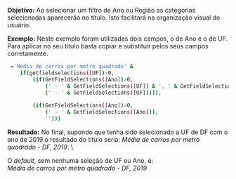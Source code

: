 
**Objetivo:** 
Ao selecionar um filtro de Ano ou Região as categorias selecionadas aparecerão no título.
Isto facilitará na organização visual do usuário.

**Exemplo:** 
Neste exemplo foram utilizadas dois campos, o de Ano e o de UF. Para aplicar no seu título basta copiar e substituir pelos seus campos corretamente.

```bash
 ='Média de carros por metro quadrado' &
	if(getfieldselections([UF])>0,
    	(if(GetFieldSelections([Ano])>0,
        	(' - ' & GetFieldSelections([UF]) & ', ' & GetFieldSelections([Ano])),
            (' - ' & GetFieldSelections([UF])))),
            
        (if(GetFieldSelections([Ano])>0,
        	(' - ' & GetFieldSelections([Ano])),
            '')))
```
        
**Resultado:** 
No final, supondo que tenha sido selecionado a UF de DF com o ano de 2019 o resultado do título seria: 
*Média de carros por metro quadrado - DF, 2019*. \

O *default*, sem nenhuma seleção de UF ou Ano, é: \
*Média de carros por metro quadrado - DF, 2019*
  
